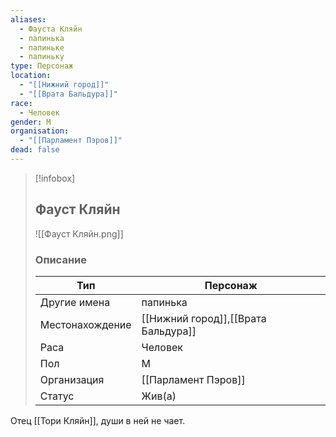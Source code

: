```yaml
---
aliases:
  - Фауста Кляйн
  - папинька
  - папиньке
  - папиньку
type: Персонаж
location:
  - "[[Нижний город]]"
  - "[[Врата Бальдура]]"
race:
  - Человек
gender: М
organisation:
  - "[[Парламент Пэров]]"
dead: false
---
```


> [!infobox]
> 
> ## Фауст Кляйн
> 
> ![[Фауст Кляйн.png]]
> 
> ### Описание
> 
> | Тип | Персонаж |
> | --- | --- |
> | Другие имена| папинька |
> | Местонахождение | [[Нижний город]],[[Врата Бальдура]] |
> | Раса | Человек |
> | Пол | М |
> | Организация | [[Парламент Пэров]] |
> | Статус | Жив(а) |

Отец [[Тори Кляйн]], души в ней не чает.